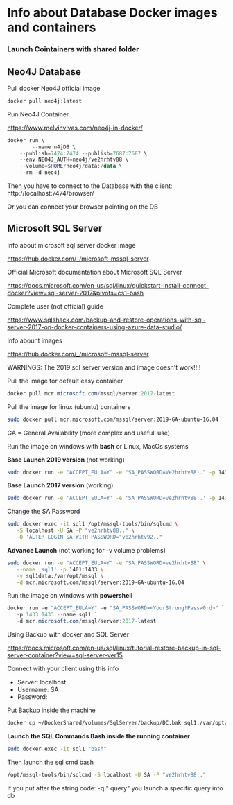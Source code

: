 # Info about Database Docker images and containers



### Launch Cointainers with shared folder





## Neo4J Database

Pull docker Neo4J official image

```powershell
docker pull neo4j:latest
```

Run Neo4J Container

https://www.melvinvivas.com/neo4j-in-docker/

```powershell
docker run \
		--name n4jDB \
    --publish=7474:7474 --publish=7687:7687 \
    --env NEO4J_AUTH=neo4j/ve2hrhtv88 \
    --volume=$HOME/neo4j/data:/data \
    --rm -d neo4j
```

Then you have to connect to the Database with the client: http://localhost:7474/browser/

Or you can connect your browser pointing on the DB



## Microsoft SQL Server

Info about microsoft sql server docker image

https://hub.docker.com/_/microsoft-mssql-server

Official Microsoft documentation about Microsoft SQL Server

https://docs.microsoft.com/en-us/sql/linux/quickstart-install-connect-docker?view=sql-server-2017&pivots=cs1-bash

Complete user (not official) guide

https://www.sqlshack.com/backup-and-restore-operations-with-sql-server-2017-on-docker-containers-using-azure-data-studio/



Info abount images

https://hub.docker.com/_/microsoft-mssql-server



WARNINGS: The 2019 sql server version and image doesn't work!!!!



Pull the image for default easy container

```powershell
docker pull mcr.microsoft.com/mssql/server:2017-latest
```



Pull the image for linux (ubuntu) containers

```bash
sudo docker pull mcr.microsoft.com/mssql/server:2019-GA-ubuntu-16.04
```

GA = General Availability (more complex and usefull use)



Run the image on windows with **bash** or Linux, MacOs systems



**Base Launch 2019 version** (not working)

```bash
sudo docker run -e "ACCEPT_EULA=Y" -e "SA_PASSWORD=Ve2hrhtv88!." -p 1433:1433 --name sql1 -d mcr.microsoft.com/mssql/server:2019-GA-ubuntu-16.04
```



**Base Launch 2017 version** (working)

```bash
sudo docker run -e 'ACCEPT_EULA=Y' -e 'SA_PASSWORD=ve2hrhtv88..' -p 1433:1433 --name sql1 -d mcr.microsoft.com/mssql/server:2017-latest
```



Change the SA Password

```bash
sudo docker exec -it sql1 /opt/mssql-tools/bin/sqlcmd \
   -S localhost -U SA -P "ve2hrhtv88.." \
   -Q 'ALTER LOGIN SA WITH PASSWORD="ve2hrhtv92.."'
```



**Advance Launch** (not working for -v volume problems)

```bash
sudo docker run -e "ACCEPT_EULA=Y" -e "SA_PASSWORD=ve2hrhtv88" \
   --name 'sql1' -p 1401:1433 \
   -v sql1data:/var/opt/mssql \
   -d mcr.microsoft.com/mssql/server:2019-GA-ubuntu-16.04
```



Run the image on windows with **powershell**

```powershell
docker run -e "ACCEPT_EULA=Y" -e "SA_PASSWORD=<YourStrong!Passw0rd>" `
   -p 1433:1433 --name sql1 `
   -d mcr.microsoft.com/mssql/server:2017-latest
```



Using Backup with docker and SQL Server

https://docs.microsoft.com/en-us/sql/linux/tutorial-restore-backup-in-sql-server-container?view=sql-server-ver15

Connect with your client using this info

- Server: localhost
- Username: SA
- Password: <yourstrongpassword>



Put Backup inside the machine

```bash
docker cp ~/DockerShared/volumes/SqlServer/backup/DC.bak sql1:/var/opt/mssql/data/
```



**Launch the SQL Commands Bash inside the running container**

```bash
sudo docker exec -it sql1 "bash"
```

Then launch the sql cmd bash

```bash
/opt/mssql-tools/bin/sqlcmd -S localhost -U SA -P "ve2hrhtv88.."
```

If you put after the string code: -q " query" you launch a specific query into db


